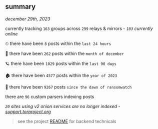 
## summary
_december 29th, 2023_

currently tracking `163` groups across `299` relays & mirrors - _`103` currently online_

⏲ there have been `8` posts within the `last 24 hours`

🦈 there have been `262` posts within the `month of december`

🪐 there have been `1029` posts within the `last 90 days`

🏚 there have been `4577` posts within the `year of 2023`

🦕 there have been `9267` posts `since the dawn of ransomwatch`

there are `96` custom parsers indexing posts

_`20` sites using v2 onion services are no longer indexed - [support.torproject.org](https://support.torproject.org/onionservices/v2-deprecation/)_

> see the project [README](https://github.com/joshhighet/ransomwatch#ransomwatch--) for backend technicals
